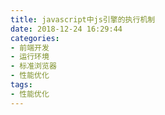 ```yaml
---
title: javascript中js引擎的执行机制
date: 2018-12-24 16:29:44
categories:
- 前端开发
- 运行环境
- 标准浏览器
- 性能优化
tags:
- 性能优化
---
```

